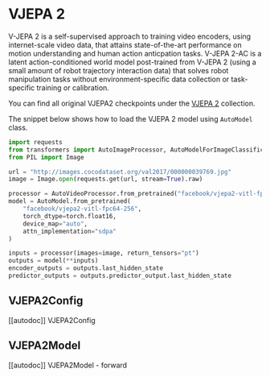 <!--Copyright 2023 The HuggingFace Team. All rights reserved.

Licensed under the Apache License, Version 2.0 (the "License"); you may not use this file except in compliance with
the License. You may obtain a copy of the License at

http://www.apache.org/licenses/LICENSE-2.0

Unless required by applicable law or agreed to in writing, software distributed under the License is distributed on
an "AS IS" BASIS, WITHOUT WARRANTIES OR CONDITIONS OF ANY KIND, either express or implied. See the License for the
specific language governing permissions and limitations under the License.
-->

# VJEPA 2

V-JEPA 2 is a self-supervised approach to training video encoders, using internet-scale video data, that attains state-of-the-art performance on motion understanding and human action anticpation tasks. V-JEPA 2-AC is a latent action-conditioned world model post-trained from V-JEPA 2 (using a small amount of robot trajectory interaction data) that solves robot manipulation tasks without environment-specific data collection or task-specific training or calibration.

You can find all original VJEPA2 checkpoints under the [VJEPA 2](https://huggingface.co/collections/facebook/v-jepa-2-6841bad8413014e185b497a6) collection.

The snippet below shows how to load the VJEPA 2 model using `AutoModel` class.

```py
import requests
from transformers import AutoImageProcessor, AutoModelForImageClassification
from PIL import Image

url = "http://images.cocodataset.org/val2017/000000039769.jpg"
image = Image.open(requests.get(url, stream=True).raw)

processor = AutoVideoProcessor.from_pretrained("facebook/vjepa2-vitl-fpc64-256")
model = AutoModel.from_pretrained(
    "facebook/vjepa2-vitl-fpc64-256",
    torch_dtype=torch.float16,
    device_map="auto",
    attn_implementation="sdpa"
)

inputs = processor(images=image, return_tensors="pt")
outputs = model(**inputs)
encoder_outputs = outputs.last_hidden_state
predictor_outputs = outputs.predictor_output.last_hidden_state
```

## VJEPA2Config

[[autodoc]] VJEPA2Config

<frameworkcontent>
<pt>

## VJEPA2Model

[[autodoc]] VJEPA2Model
    - forward

</frameworkcontent>